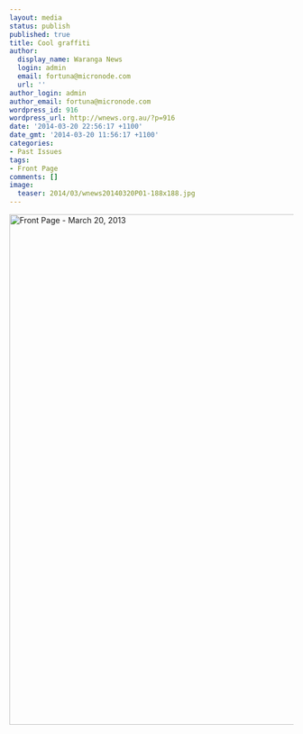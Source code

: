 ```yaml
---
layout: media
status: publish
published: true
title: Cool graffiti
author:
  display_name: Waranga News
  login: admin
  email: fortuna@micronode.com
  url: ''
author_login: admin
author_email: fortuna@micronode.com
wordpress_id: 916
wordpress_url: http://wnews.org.au/?p=916
date: '2014-03-20 22:56:17 +1100'
date_gmt: '2014-03-20 11:56:17 +1100'
categories:
- Past Issues
tags:
- Front Page
comments: []
image:
  teaser: 2014/03/wnews20140320P01-188x188.jpg
---
```


<a href="{{ site.url }}/images/2014/03/wnews20140320P01.pdf"><img class="alignnone size-full wp-image-914" alt="Front Page - March 20, 2013" src="{{ site.url }}/images/2014/03/wnews20140320P01.jpg" width="624" height="907" /></a>
